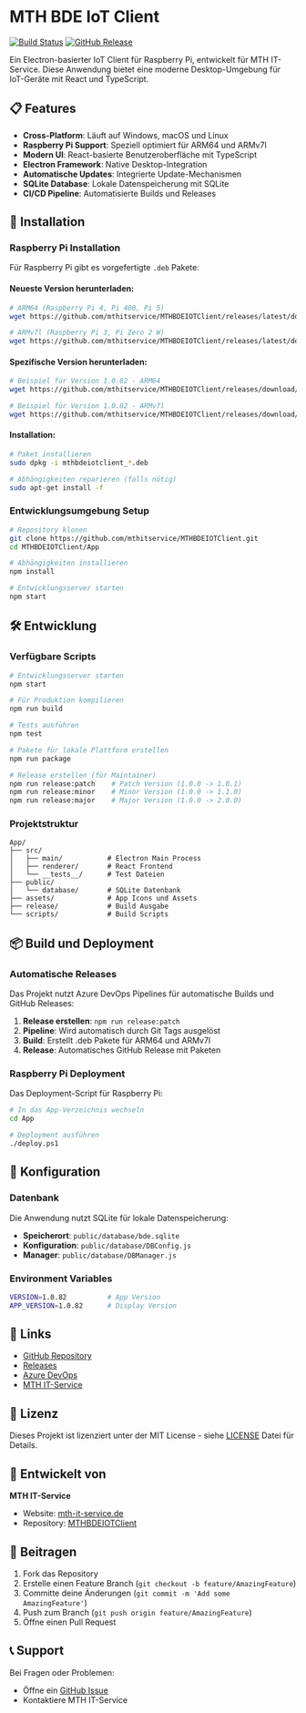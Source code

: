# MTH BDE IoT Client

[![Build Status](https://dev.azure.com/mth-it-service/MTHUABDEDS/_apis/build/status%2FMthBdeIotClient-CI?branchName=master)](https://dev.azure.com/mth-it-service/MTHUABDEDS/_build/latest?definitionId=YourPipelineId&branchName=master)
[![GitHub Release](https://img.shields.io/github/v/release/mthitservice/MTHBDEIOTClient)](https://github.com/mthitservice/MTHBDEIOTClient/releases/latest)

Ein Electron-basierter IoT Client für Raspberry Pi, entwickelt für MTH IT-Service. Diese Anwendung bietet eine moderne Desktop-Umgebung für IoT-Geräte mit React und TypeScript.

## 📋 Features

- **Cross-Platform**: Läuft auf Windows, macOS und Linux
- **Raspberry Pi Support**: Speziell optimiert für ARM64 und ARMv7l
- **Modern UI**: React-basierte Benutzeroberfläche mit TypeScript
- **Electron Framework**: Native Desktop-Integration
- **Automatische Updates**: Integrierte Update-Mechanismen
- **SQLite Database**: Lokale Datenspeicherung mit SQLite
- **CI/CD Pipeline**: Automatisierte Builds und Releases

## 🚀 Installation

### Raspberry Pi Installation

Für Raspberry Pi gibt es vorgefertigte `.deb` Pakete:

#### Neueste Version herunterladen:
```bash
# ARM64 (Raspberry Pi 4, Pi 400, Pi 5)
wget https://github.com/mthitservice/MTHBDEIOTClient/releases/latest/download/mthbdeiotclient_latest_arm64.deb

# ARMv7l (Raspberry Pi 3, Pi Zero 2 W)
wget https://github.com/mthitservice/MTHBDEIOTClient/releases/latest/download/mthbdeiotclient_latest_armv7l.deb
```

#### Spezifische Version herunterladen:
```bash
# Beispiel für Version 1.0.82 - ARM64
wget https://github.com/mthitservice/MTHBDEIOTClient/releases/download/v1.0.82/mthbdeiotclient_1.0.82_arm64.deb

# Beispiel für Version 1.0.82 - ARMv7l
wget https://github.com/mthitservice/MTHBDEIOTClient/releases/download/v1.0.82/mthbdeiotclient_1.0.82_armv7l.deb
```

#### Installation:
```bash
# Paket installieren
sudo dpkg -i mthbdeiotclient_*.deb

# Abhängigkeiten reparieren (falls nötig)
sudo apt-get install -f
```

### Entwicklungsumgebung Setup

```bash
# Repository klonen
git clone https://github.com/mthitservice/MTHBDEIOTClient.git
cd MTHBDEIOTClient/App

# Abhängigkeiten installieren
npm install

# Entwicklungsserver starten
npm start
```

## 🛠 Entwicklung

### Verfügbare Scripts

```bash
# Entwicklungsserver starten
npm start

# Für Produktion kompilieren
npm run build

# Tests ausführen
npm test

# Pakete für lokale Plattform erstellen
npm run package

# Release erstellen (für Maintainer)
npm run release:patch    # Patch Version (1.0.0 -> 1.0.1)
npm run release:minor    # Minor Version (1.0.0 -> 1.1.0)
npm run release:major    # Major Version (1.0.0 -> 2.0.0)
```

### Projektstruktur

```
App/
├── src/
│   ├── main/           # Electron Main Process
│   ├── renderer/       # React Frontend
│   └── __tests__/      # Test Dateien
├── public/
│   └── database/       # SQLite Datenbank
├── assets/             # App Icons und Assets
├── release/            # Build Ausgabe
└── scripts/            # Build Scripts
```

## 📦 Build und Deployment

### Automatische Releases

Das Projekt nutzt Azure DevOps Pipelines für automatische Builds und GitHub Releases:

1. **Release erstellen**: `npm run release:patch`
2. **Pipeline**: Wird automatisch durch Git Tags ausgelöst
3. **Build**: Erstellt .deb Pakete für ARM64 und ARMv7l
4. **Release**: Automatisches GitHub Release mit Paketen

### Raspberry Pi Deployment

Das Deployment-Script für Raspberry Pi:

```bash
# In das App-Verzeichnis wechseln
cd App

# Deployment ausführen
./deploy.ps1
```

## 🔧 Konfiguration

### Datenbank

Die Anwendung nutzt SQLite für lokale Datenspeicherung:
- **Speicherort**: `public/database/bde.sqlite`
- **Konfiguration**: `public/database/DBConfig.js`
- **Manager**: `public/database/DBManager.js`

### Environment Variables

```bash
VERSION=1.0.82          # App Version
APP_VERSION=1.0.82      # Display Version
```

## 🔗 Links

- [GitHub Repository](https://github.com/mthitservice/MTHBDEIOTClient)
- [Releases](https://github.com/mthitservice/MTHBDEIOTClient/releases)
- [Azure DevOps](https://dev.azure.com/mth-it-service/MTHUABDEDS)
- [MTH IT-Service](https://mth-it-service.de)

## 📄 Lizenz

Dieses Projekt ist lizenziert unter der MIT License - siehe [LICENSE](LICENSE) Datei für Details.

## 👥 Entwickelt von

**MTH IT-Service**
- Website: [mth-it-service.de](https://mth-it-service.de)
- Repository: [MTHBDEIOTClient](https://github.com/mthitservice/MTHBDEIOTClient)

## 🤝 Beitragen

1. Fork das Repository
2. Erstelle einen Feature Branch (`git checkout -b feature/AmazingFeature`)
3. Committe deine Änderungen (`git commit -m 'Add some AmazingFeature'`)
4. Push zum Branch (`git push origin feature/AmazingFeature`)
5. Öffne einen Pull Request

## 📞 Support

Bei Fragen oder Problemen:
- Öffne ein [GitHub Issue](https://github.com/mthitservice/MTHBDEIOTClient/issues)
- Kontaktiere MTH IT-Service
